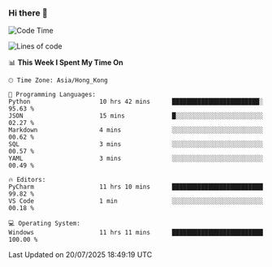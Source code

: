 ### Hi there 👋

<!--
**RoiexLee/RoiexLee** is a ✨ _special_ ✨ repository because its `README.md` (this file) appears on your GitHub profile.

Here are some ideas to get you started:

- 🔭 I’m currently working on ...
- 🌱 I’m currently learning ...
- 👯 I’m looking to collaborate on ...
- 🤔 I’m looking for help with ...
- 💬 Ask me about ...
- 📫 How to reach me: ...
- 😄 Pronouns: ...
- ⚡ Fun fact: ...
-->

<!--START_SECTION:waka-->
![Code Time](http://img.shields.io/badge/Code%20Time-1%2C208%20hrs%2028%20mins-blue)

![Lines of code](https://img.shields.io/badge/From%20Hello%20World%20I%27ve%20Written-41.6%20thousand%20lines%20of%20code-blue)

📊 **This Week I Spent My Time On** 

```text
🕑︎ Time Zone: Asia/Hong_Kong

💬 Programming Languages: 
Python                   10 hrs 42 mins      ████████████████████████░   95.63 % 
JSON                     15 mins             █░░░░░░░░░░░░░░░░░░░░░░░░   02.27 % 
Markdown                 4 mins              ░░░░░░░░░░░░░░░░░░░░░░░░░   00.62 % 
SQL                      3 mins              ░░░░░░░░░░░░░░░░░░░░░░░░░   00.57 % 
YAML                     3 mins              ░░░░░░░░░░░░░░░░░░░░░░░░░   00.49 % 

🔥 Editors: 
PyCharm                  11 hrs 10 mins      █████████████████████████   99.82 % 
VS Code                  1 min               ░░░░░░░░░░░░░░░░░░░░░░░░░   00.18 % 

💻 Operating System: 
Windows                  11 hrs 11 mins      █████████████████████████   100.00 % 
```


 Last Updated on 20/07/2025 18:49:19 UTC
<!--END_SECTION:waka-->
